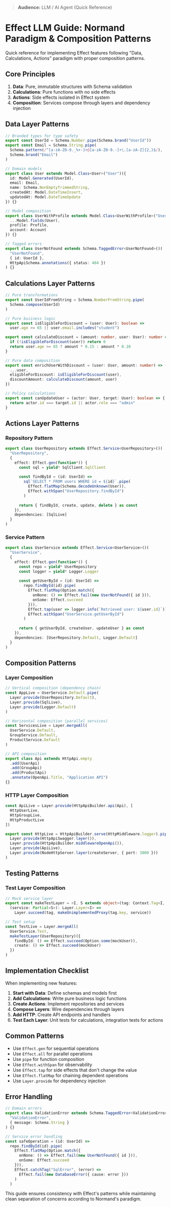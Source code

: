 > **Audience:** LLM / AI Agent (Quick Reference)

# Effect LLM Guide: Normand Paradigm & Composition Patterns

Quick reference for implementing Effect features following "Data, Calculations, Actions" paradigm with proper composition patterns.

## Core Principles

1. **Data**: Pure, immutable structures with Schema validation
2. **Calculations**: Pure functions with no side effects
3. **Actions**: Side effects isolated in Effect system
4. **Composition**: Services compose through layers and dependency injection

## Data Layer Patterns

```typescript
// Branded types for type safety
export const UserId = Schema.Number.pipe(Schema.brand("UserId"))
export const Email = Schema.String.pipe(
  Schema.pattern(/^[a-zA-Z0-9._%+-]+@[a-zA-Z0-9.-]+\.[a-zA-Z]{2,}$/),
  Schema.brand("Email")
)

// Domain models
export class User extends Model.Class<User>("User")({
  id: Model.Generated(UserId),
  email: Email,
  name: Schema.NonEmptyTrimmedString,
  createdAt: Model.DateTimeInsert,
  updatedAt: Model.DateTimeUpdate
}) {}

// Model composition
export class UserWithProfile extends Model.Class<UserWithProfile>("UserWithProfile")({
  ...Model.fields(User),
  profile: Profile,
  account: Account
}) {}

// Tagged errors
export class UserNotFound extends Schema.TaggedError<UserNotFound>()(
  "UserNotFound",
  { id: UserId },
  HttpApiSchema.annotations({ status: 404 })
) {}
```

## Calculations Layer Patterns

```typescript
// Pure transformations
export const UserIdFromString = Schema.NumberFromString.pipe(
  Schema.compose(UserId)
)

// Pure business logic
export const isEligibleForDiscount = (user: User): boolean => 
  user.age >= 65 || user.email.includes("student")

export const calculateDiscount = (amount: number, user: User): number => {
  if (!isEligibleForDiscount(user)) return 0
  return user.age >= 65 ? amount * 0.15 : amount * 0.10
}

// Pure data composition
export const enrichUserWithDiscount = (user: User, amount: number) => ({
  ...user,
  eligibleForDiscount: isEligibleForDiscount(user),
  discountAmount: calculateDiscount(amount, user)
})

// Policy calculations
export const canUpdateUser = (actor: User, target: User): boolean => {
  return actor.id === target.id || actor.role === "admin"
}
```

## Actions Layer Patterns

### Repository Pattern
```typescript
export class UserRepository extends Effect.Service<UserRepository>()(
  "UserRepository",
  {
    effect: Effect.gen(function*() {
      const sql = yield* SqlClient.SqlClient
      
      const findById = (id: UserId) =>
        sql`SELECT * FROM users WHERE id = ${id}`.pipe(
          Effect.flatMap(Schema.decodeUnknown(User)),
          Effect.withSpan("UserRepository.findById")
        )
      
      return { findById, create, update, delete } as const
    }),
    dependencies: [SqlLive]
  }
)
```

### Service Pattern
```typescript
export class UserService extends Effect.Service<UserService>()(
  "UserService",
  {
    effect: Effect.gen(function*() {
      const repo = yield* UserRepository
      const logger = yield* Logger.Logger
      
      const getUserById = (id: UserId) =>
        repo.findById(id).pipe(
          Effect.flatMap(Option.match({
            onNone: () => Effect.fail(new UserNotFound({ id })),
            onSome: Effect.succeed
          })),
          Effect.tap(user => logger.info(`Retrieved user: ${user.id}`)),
          Effect.withSpan("UserService.getUserById")
        )
      
      return { getUserById, createUser, updateUser } as const
    }),
    dependencies: [UserRepository.Default, Logger.Default]
  }
)
```

## Composition Patterns

### Layer Composition
```typescript
// Vertical composition (dependency chain)
const AppLive = UserService.Default.pipe(
  Layer.provide(UserRepository.Default),
  Layer.provide(SqlLive),
  Layer.provide(Logger.Default)
)

// Horizontal composition (parallel services)
const ServicesLive = Layer.mergeAll(
  UserService.Default,
  GroupService.Default,
  ProductService.Default
)

// API composition
export class Api extends HttpApi.empty
  .add(UserApi)
  .add(GroupApi)
  .add(ProductApi)
  .annotate(OpenApi.Title, "Application API")
{}
```

### HTTP Layer Composition
```typescript
const ApiLive = Layer.provide(HttpApiBuilder.api(Api), [
  HttpUserLive,
  HttpGroupLive,
  HttpProductLive
])

export const HttpLive = HttpApiBuilder.serve(HttpMiddleware.logger).pipe(
  Layer.provide(HttpApiSwagger.layer()),
  Layer.provide(HttpApiBuilder.middlewareOpenApi()),
  Layer.provide(ApiLive),
  Layer.provide(NodeHttpServer.layer(createServer, { port: 3000 }))
)
```

## Testing Patterns

### Test Layer Composition
```typescript
// Mock service layer
export const makeTestLayer = <I, S extends object>(tag: Context.Tag<I, S>) => 
  (service: Partial<S>): Layer.Layer<I> =>
    Layer.succeed(tag, makeUnimplementedProxy(tag.key, service))

// Test setup
const TestLive = Layer.mergeAll(
  UserService.Test,
  makeTestLayer(UserRepository)({
    findById: () => Effect.succeed(Option.some(mockUser)),
    create: () => Effect.succeed(mockUser)
  })
)
```

## Implementation Checklist

When implementing new features:

1. **Start with Data**: Define schemas and models first
2. **Add Calculations**: Write pure business logic functions
3. **Create Actions**: Implement repositories and services
4. **Compose Layers**: Wire dependencies through layers
5. **Add HTTP**: Create API endpoints and handlers
6. **Test Each Layer**: Unit tests for calculations, integration tests for actions

## Common Patterns

- Use `Effect.gen` for sequential operations
- Use `Effect.all` for parallel operations
- Use `pipe` for function composition
- Use `Effect.withSpan` for observability
- Use `Effect.tap` for side effects that don't change the value
- Use `Effect.flatMap` for chaining dependent operations
- Use `Layer.provide` for dependency injection

## Error Handling

```typescript
// Domain errors
export class ValidationError extends Schema.TaggedError<ValidationError>()(
  "ValidationError",
  { message: Schema.String }
) {}

// Service error handling
const safeOperation = (id: UserId) =>
  repo.findById(id).pipe(
    Effect.flatMap(Option.match({
      onNone: () => Effect.fail(new UserNotFound({ id })),
      onSome: Effect.succeed
    })),
    Effect.catchTag("SqlError", (error) => 
      Effect.fail(new DatabaseError({ cause: error }))
    )
  )
```

This guide ensures consistency with Effect's patterns while maintaining clean separation of concerns according to Normand's paradigm.